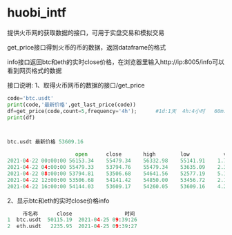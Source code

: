# huobi_intf
提供火币网的获取数据的接口，可用于实盘交易和模拟交易

get_price接口得到火币的币的数据，返回dataframe的格式

info接口返回btc和eth的实时close价格，在浏览器里输入http://ip:8005/info可以看到网页格式的数据

接口说明:
1、取得火币网币的数据的接口/get_price
```python
code='btc.usdt'
print(code,'最新价格',get_last_price(code))
df=get_price(code,count=5,frequency='4h');      #1d:1天  4h:4小时   60m: 60分钟    15m:15分钟
print(df)



btc.usdt 最新价格 53609.16

                      open	    close   	high       	low	          vol	
2021-04-22 00:00:00	56153.34	55479.34	56332.98	55141.91	1.727785e+08	
2021-04-22 04:00:00	55479.33	53794.76	55479.34	53635.09	2.322080e+08
2021-04-22 08:00:00	53794.81	53506.68	54641.56	52577.19	5.136929e+08
2021-04-22 12:00:00	53506.68	54141.42	54850.00	53456.72	2.157972e+08
2021-04-22 16:00:00	54144.03	53609.17	54260.05	53609.16	4.257941e+07
```
2、显示btc和eth的实时close价格info
```python
     币名称      close                 时间
1  btc.usdt  50115.19  2021-04-25 09:39:26
2  eth.usdt   2235.95  2021-04-25 09:39:27
```
